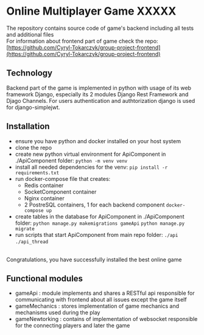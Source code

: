 # Online Multiplayer Game XXXXX
The repository contains source code of game's backend including all tests and additional files
<br>For information about frontend part of game check the repo: [https://github.com/Cyryl-Tokarczyk/group-project-frontend](https://github.com/Cyryl-Tokarczyk/group-project-frontend)

## Technology
  Backend part of the game is implemented in python with usage of its web framework Django,
  especially its 2 modules Django Rest Framework and Djago Channels. For users authentication and authtorization django is used for
  django-simplejwt.


## Installation
- ensure you have python and docker installed on your host system
- clone the repo
- create new python virtual environment for ApiComponent in ./ApiComponent folder:
  `python -m venv venv`
- install all needed dependencies for the venv:
  `pip install -r requirements.txt`
- run docker-compose file that creates:
  - Redis container
  - SocketComponent container
  - Nginx container
  - 2 PostreSQL containers, 1 for each backend component
  `docker-compose up`
- create tables in the database for ApiComponent in ./ApiComponent folder:
  `python manage.py makemigrations gameApi`
  `python manage.py migrate`
- run scripts that start ApiComponent from main repo folder:
  `./api` 
  `./api_thread`

<br>Congratulations, you have successfully installed the best online game


## Functional modules
- gameApi : module implements and shares a RESTful api responsible for communicating with frontend about all issues except the game itself
- gameMechanics : stores implementation of game mechanics and mechanisms used during the play
- gameNewtorking : contains of implementation of websocket responsible for the connecting players and later the game
